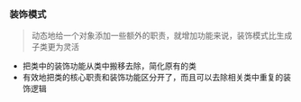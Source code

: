 ### 装饰模式

> 动态地给一个对象添加一些额外的职责，就增加功能来说，装饰模式比生成子类更为灵活

* 把类中的装饰功能从类中搬移去除，简化原有的类
* 有效地把类的核心职责和装饰功能区分开了，而且可以去除相关类中重复的装饰逻辑